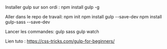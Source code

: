 Installer gulp sur son ordi : npm install gulp -g

Aller dans le repo de travail: 
npm init 
npm install gulp --save-dev
npm install gulp-sass --save-dev

Lancer les commandes: 
gulp sass
gulp watch

Lien tuto : https://css-tricks.com/gulp-for-beginners/
